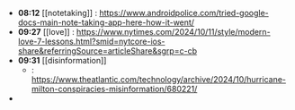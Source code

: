 - **08:12** [[notetaking]] :  https://www.androidpolice.com/tried-google-docs-main-note-taking-app-here-how-it-went/
- **09:27** [[love]] : https://www.nytimes.com/2024/10/11/style/modern-love-7-lessons.html?smid=nytcore-ios-share&referringSource=articleShare&sgrp=c-cb
- **09:31** [[disinformation]]
	- :  https://www.theatlantic.com/technology/archive/2024/10/hurricane-milton-conspiracies-misinformation/680221/
-